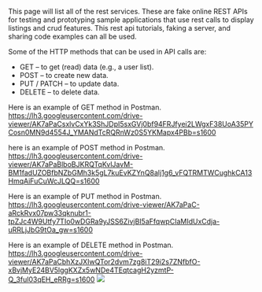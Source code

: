 This page will list all of the rest services. These are fake online REST APIs for testing and prototyping sample applications that use rest calls to display listings and crud features. This rest api tutorials, faking a server, and sharing code examples can all be used.

Some of the HTTP methods that can be used in API calls are:
  * GET – to get (read) data (e.g., a user list).
  * POST – to create new data.
  * PUT / PATCH – to update data.
  * DELETE – to delete data.

Here is an example of GET method in Postman. 
https://lh3.googleusercontent.com/drive-viewer/AK7aPaCsxlvCxYk3ShJDpI5sxGVj0bf94FRJfyei2LWgxF38UoA35PYCosn0MN9d4554J_YMANdTcRQRnWz0S5YKMapx4PBb=s1600

here is an example of POST method in Postman. 
https://lh3.googleusercontent.com/drive-viewer/AK7aPaBlboBJKRQTqKvlJavM-BM1fadUZOBfbNZbGMh3k5gL7kuEvKZYnQ8alj1g6_vFQTRMTWCughkCA13HmqAiFuCuWcJLQQ=s1600

Here is an example of PUT method in Postman. 
https://lh3.googleusercontent.com/drive-viewer/AK7aPaC-aRckRvx07pw33qknubr1-tpZJc4W9Utfy7TIo0wDGRa9yJSS6ZivjBI5aFfqwpCIaMIdUxCdja-uRRLjJbG9tOa_gw=s1600


Here is an example of DELETE method in Postman. 
https://lh3.googleusercontent.com/drive-viewer/AK7aPaCbhXzJXIwQTor2dvm7zg8iT29i2s7ZNfbfO-xBvjMyE24BV5lggKXZx5wNDe4TEqtcagH2yzmtP-Q_3ful03qEH_eRRg=s1600
<a href="https://lh3.googleusercontent.com/drive-viewer/AK7aPaBlboBJKRQTqKvlJavM-BM1fadUZOBfbNZbGMh3k5gL7kuEvKZYnQ8alj1g6_vFQTRMTWCughkCA13HmqAiFuCuWcJLQQ=s1600?source=screenshot.guru"> <img src="https://lh3.googleusercontent.com/drive-viewer/AK7aPaBlboBJKRQTqKvlJavM-BM1fadUZOBfbNZbGMh3k5gL7kuEvKZYnQ8alj1g6_vFQTRMTWCughkCA13HmqAiFuCuWcJLQQ=s1600" /> </a>

